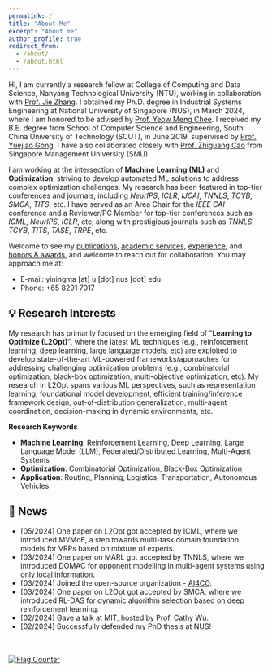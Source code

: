 ```yaml
---
permalink: /
title: "About Me"
excerpt: "About me"
author_profile: true
redirect_from: 
  - /about/
  - /about.html
---
```


Hi, I am currently a research fellow at College of Computing and Data Science, Nanyang Technological University (NTU), working in collaboration with [Prof. Jie Zhang](https://personal.ntu.edu.sg/zhangj/). I obtained my Ph.D. degree in Industrial Systems Engineering at National University of Singapore (NUS), in March 2024, where I am honored to be advised by [Prof. Yeow Meng Chee](https://ymchee66.github.io/home/). I received my B.E. degree from School of Computer Science and Engineering, South China University of Technology (SCUT), in June 2019, supervised by [Prof. Yuejiao Gong](https://scholar.google.com/citations?user=Mi0Zu3IAAAAJ&hl=en). I have also collaborated closely with [Prof. Zhiguang Cao](https://zhiguangcaosg.github.io/) from Singapore Management University (SMU). 

I am working at the intersection of **Machine Learning (ML)** and **Optimization**, striving to develop automated ML solutions to address complex optimization challenges. My research has been featured in top-tier conferences and journals, including *NeurIPS*, *ICLR*, *IJCAI*, *TNNLS*, *TCYB*, *SMCA*, *TITS*, etc. I have served as an Area Chair for the *IEEE CAI* conference and a Reviewer/PC Member for top-tier conferences such as *ICML*, *NeurIPS*, *ICLR*, etc, along with prestigious journals such as *TNNLS*, *TCYB*, *TITS*, *TASE*, *TRPE*, etc.

Welcome to see my [publications](https://yining043.github.io/publications/), [academic services](https://yining043.github.io/service/), [experience](https://yining043.github.io/experience/), and [honors & awards](https://yining043.github.io/honors/), and welcome to reach out for collaboration! You may approach me at:
* E-mail: yiningma [at] u [dot] nus [dot] edu
* Phone: +65 8291 7017


💡 Research Interests
-----
My research has primarily focused on the emerging field of "**Learning to Optimize (L2Opt)**", where the latest ML techniques (e.g., reinforcement learning, deep learning, large language models, etc) are exploited to develop state-of-the-art ML-powered frameworks/approaches for addressing challenging optimization problems (e.g., combinatorial optimization, black-box optimization, multi-objective optimization, etc). My research in L2Opt spans various ML perspectives, such as representation learning, foundational model development, efficient training/inference framework design, out-of-distribution generalization, multi-agent coordination, decision-making in dynamic environments, etc.

**Research Keywords**
- **Machine Learning**: Reinforcement Learning, Deep Learning, Large Language Model (LLM), Federated/Distributed Learning, Multi-Agent Systems
- **Optimization**: Combinatorial Optimization, Black-Box Optimization
- **Application**: Routing, Planning, Logistics, Transportation, Autonomous Vehicles

🎉 News
-----
* [05/2024] One paper on L2Opt got accepted by ICML, where we introduced MVMoE, a step towards multi-task domain foundation models for VRPs based on mixture of experts.
* [03/2024] One paper on MARL got accepted by TNNLS, where we introduced DOMAC for opponent modelling in multi-agent systems using only local information.
* [03/2024] Joined the open-source organization - [AI4CO](https://github.com/ai4co).
* [03/2024] One paper on L2Opt got accepted by SMCA, where we introduced RL-DAS for dynamic algorithm selection based on deep reinforcement learning.
* [02/2024] Gave a talk at MIT, hosted by [Prof. Cathy Wu](http://www.wucathy.com/blog/).
* [02/2024] Successfully defended my PhD thesis at NUS!

<br/>
<br>
<a href="https://info.flagcounter.com/kHt2"><img src="https://s01.flagcounter.com/count2/kHt2/bg_FFFFFF/txt_000000/border_CCCCCC/columns_2/maxflags_10/viewers_0/labels_0/pageviews_0/flags_0/percent_0/" alt="Flag Counter" border="0"></a>
